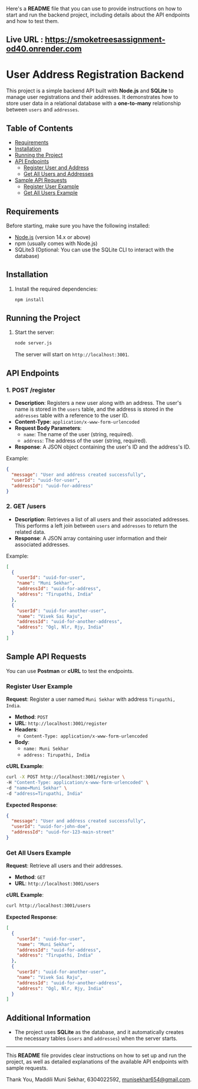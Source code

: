 Here's a **README** file that you can use to provide instructions on how to start and run the backend project, including details about the API endpoints and how to test them.

Live URL : https://smoketreesassignment-od40.onrender.com
---

# User Address Registration Backend

This project is a simple backend API built with **Node.js** and **SQLite** to manage user registrations and their addresses. It demonstrates how to store user data in a relational database with a **one-to-many** relationship between `users` and `addresses`.

## Table of Contents
- [Requirements](#requirements)
- [Installation](#installation)
- [Running the Project](#running-the-project)
- [API Endpoints](#api-endpoints)
  - [Register User and Address](#post-register)
  - [Get All Users and Addresses](#get-users)
- [Sample API Requests](#sample-api-requests)
  - [Register User Example](#register-user-example)
  - [Get All Users Example](#get-all-users-example)

## Requirements

Before starting, make sure you have the following installed:
- [Node.js](https://nodejs.org/en/) (version 14.x or above)
- npm (usually comes with Node.js)
- SQLite3 (Optional: You can use the SQLite CLI to interact with the database)

## Installation

1. Install the required dependencies:

   ```bash
   npm install
   ```

## Running the Project

1. Start the server:

   ```bash
   node server.js
   ```

   The server will start on `http://localhost:3001`.

## API Endpoints

### 1. **POST /register**
   - **Description**: Registers a new user along with an address. The user's name is stored in the `users` table, and the address is stored in the `addresses` table with a reference to the user ID.
   - **Content-Type**: `application/x-www-form-urlencoded`
   - **Request Body Parameters**:
     - `name`: The name of the user (string, required).
     - `address`: The address of the user (string, required).
   - **Response**: A JSON object containing the user's ID and the address's ID.

   Example:
   ```json
   {
     "message": "User and address created successfully",
     "userId": "uuid-for-user",
     "addressId": "uuid-for-address"
   }
   ```

### 2. **GET /users**
   - **Description**: Retrieves a list of all users and their associated addresses. This performs a left join between `users` and `addresses` to return the related data.
   - **Response**: A JSON array containing user information and their associated addresses.

   Example:
   ```json
   [
     {
       "userId": "uuid-for-user",
       "name": "Muni Sekhar",
       "addressId": "uuid-for-address",
       "address": "Tirupathi, India"
     },
     {
       "userId": "uuid-for-another-user",
       "name": "Vivek Sai Raju",
       "addressId": "uuid-for-another-address",
       "address": "Ogl, Nlr, Rjy, India"
     }
   ]
   ```

## Sample API Requests

You can use **Postman** or **cURL** to test the endpoints.

### Register User Example

**Request**: Register a user named `Muni Sekhar` with address `Tirupathi, India`.

- **Method**: `POST`
- **URL**: `http://localhost:3001/register`
- **Headers**: 
  - `Content-Type: application/x-www-form-urlencoded`
- **Body**:
  - `name: Muni Sekhar`
  - `address: Tirupathi, India`

**cURL Example**:
```bash
curl -X POST http://localhost:3001/register \
-H "Content-Type: application/x-www-form-urlencoded" \
-d "name=Muni Sekhar" \
-d "address=Tirupathi, India"
```

**Expected Response**:
```json
{
  "message": "User and address created successfully",
  "userId": "uuid-for-john-doe",
  "addressId": "uuid-for-123-main-street"
}
```

### Get All Users Example

**Request**: Retrieve all users and their addresses.

- **Method**: `GET`
- **URL**: `http://localhost:3001/users`

**cURL Example**:
```bash
curl http://localhost:3001/users
```

**Expected Response**:
```json
[
  {
    "userId": "uuid-for-user",
    "name": "Muni Sekhar",
    "addressId": "uuid-for-address",
    "address": "Tirupathi, India"
  },
  {
    "userId": "uuid-for-another-user",
    "name": "Vivek Sai Raju",
    "addressId": "uuid-for-another-address",
    "address": "Ogl, Nlr, Rjy, India"
  }
]
```

## Additional Information

- The project uses **SQLite** as the database, and it automatically creates the necessary tables (`users` and `addresses`) when the server starts.

---

This **README** file provides clear instructions on how to set up and run the project, as well as detailed explanations of the available API endpoints with sample requests.

Thank You,
Maddili Muni Sekhar,
6304022592,
munisekhar654@gmail.com.
